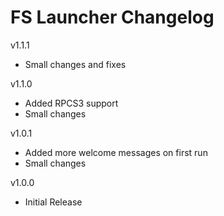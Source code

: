 # FS Launcher Changelog  
    
v1.1.1  
- Small changes and fixes  

v1.1.0  
- Added RPCS3 support  
- Small changes  
  
v1.0.1  
- Added more welcome messages on first run  
- Small changes  
  
v1.0.0  
- Initial Release
